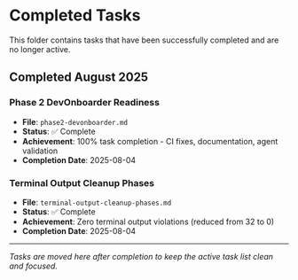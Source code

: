 # Completed Tasks

This folder contains tasks that have been successfully completed and are no longer active.

## Completed August 2025

### Phase 2 DevOnboarder Readiness

- **File**: `phase2-devonboarder.md`
- **Status**: ✅ Complete
- **Achievement**: 100% task completion - CI fixes, documentation, agent validation
- **Completion Date**: 2025-08-04

### Terminal Output Cleanup Phases

- **File**: `terminal-output-cleanup-phases.md`
- **Status**: ✅ Complete
- **Achievement**: Zero terminal output violations (reduced from 32 to 0)
- **Completion Date**: 2025-08-04

---

*Tasks are moved here after completion to keep the active task list clean and focused.*
